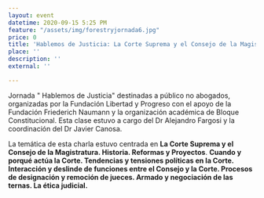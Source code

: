 ```yaml
---
layout: event
datetime: 2020-09-15 5:25 PM
feature: "/assets/img/forestryjornada6.jpg"
price: 0
title: 'Hablemos de Justicia: La Corte Suprema y el Consejo de la Magistratura,-'
place: ''
description: ''
external: ''

---
```

Jornada " Hablemos de Justicia" destinadas a público no abogados, organizadas por la Fundación Libertad y Progreso con el apoyo de la Fundación Friederich Naumann y la organización académica de Bloque Constitucional. Esta clase estuvo a cargo del Dr Alejandro Fargosi y la coordinación del Dr Javier Canosa.

La temática de esta charla estuvo centrada en **La Corte Suprema y el Consejo de la Magistratura. Historia. Reformas y Proyectos**. **Cuando y porqué actúa la Corte. Tendencias y tensiones políticas en la Corte. Interacción y deslinde de funciones entre el Consejo y la Corte. Procesos de designación y remoción de jueces. Armado y negociación de las ternas. La ética judicial.**